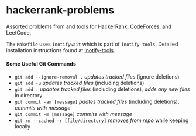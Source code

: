 # hackerrank-problems

Assorted problems from and tools for HackerRank, CodeForces, and LeetCode.

The `Makefile` uses `inotifywait` which is part of `inotify-tools`.
Detailed installation instructions found at [inotify-tools](https://github.com/rvoicilas/inotify-tools/wiki).



#### Some Useful Git Commands


* `git add --ignore-removal .` _updates tracked files_ (ignore deletions)
* `git add -u` _updates tracked files_ (including deletions)
* `git add .` _updates tracked files_ (including deletions), _adds any new files_ in directory
* `git commit -am [message]` _pdates tracked files_ (including deletions), _commits with message_
* `git commit -m [message]` _commits with message_
* `git rm --cached -r [file/directory]` _removes from repo_ while keeping locally
